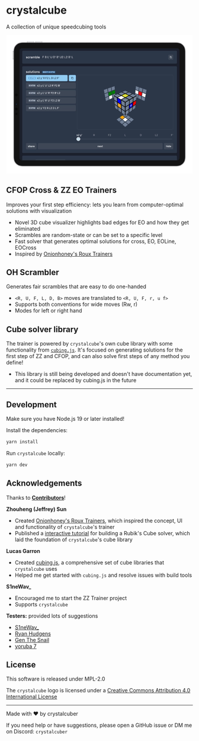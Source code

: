 # crystalcube

A collection of unique speedcubing tools

![screenshot of crystalcube](public/assets/mockup-dark.webp)

## CFOP Cross & ZZ EO Trainers

Improves your first step efficiency: lets you learn from computer-optimal solutions with visualization

- Novel 3D cube visualizer highlights bad edges for EO and how they get eliminated
- Scrambles are random-state or can be set to a specific level
- Fast solver that generates optimal solutions for cross, EO, EOLine, EOCross
- Inspired by [Onionhoney's Roux Trainers](https://onionhoney.github.io/roux-trainers/)

## OH Scrambler

Generates fair scrambles that are easy to do one-handed

- `<R, U, F, L, D, B>` moves are translated to `<R, U, F, r, u f>`
- Supports both conventions for wide moves (Rw, r)
- Modes for left or right hand

## Cube solver library

The trainer is powered by `crystalcube`'s own cube library with some functionality from [`cubing.js`](https://github.com/cubing/cubing.js). It's focused on generating solutions for the first step of ZZ and CFOP, and can also solve first steps of any method you define!

- This library is still being developed and doesn't have documentation yet, and it could be replaced by cubing.js in the future

---

## Development

Make sure you have Node.js 19 or later installed!

Install the dependencies:

```bash
yarn install
```

Run `crystalcube` locally:

```bash
yarn dev
```

## Acknowledgements

Thanks to **[Contributors](https://github.com/ericx20/crystalcube/graphs/contributors)**!

**Zhouheng (Jeffrey) Sun**

- Created [Onionhoney's Roux Trainers](https://onionhoney.github.io/roux-trainers/), which inspired the concept, UI and functionality of `crystalcube`'s trainer
- Published a [interactive tutorial](https://observablehq.com/@onionhoney/how-to-model-a-rubiks-cube) for building a Rubik's Cube solver, which laid the foundation of `crystalcube`'s cube library

**Lucas Garron**

- Created [cubing.js](https://github.com/cubing/cubing.js), a comprehensive set of cube libraries that `crystalcube` uses
- Helped me get started with `cubing.js` and resolve issues with build tools

**S1neWav\_**

- Encouraged me to start the ZZ Trainer project
- Supports `crystalcube`

**Testers:** provided lots of suggestions

- [S1neWav\_](https://www.youtube.com/@S1neWav_)
- [Ryan Hudgens](https://www.youtube.com/@OreKehStrah)
- [Gen The Snail](https://www.youtube.com/@GenTheSnail)
- [yoruba 7](https://www.youtube.com/@yoruba7807)

## License

This software is released under MPL-2.0

The `crystalcube` logo is licensed under a <a rel="license" href="http://creativecommons.org/licenses/by/4.0/">Creative Commons Attribution 4.0 International License</a>

---

Made with ❤️ by crystalcuber

If you need help or have suggestions, please open a GitHub issue or DM me on Discord: `crystalcuber`
